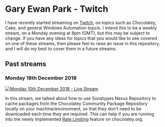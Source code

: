 # Gary Ewan Park - Twitch

I have recently started streaming on [Twitch](https://www.twitch.tv/gep13), on topics such as Chocolatey, Cake, and general Windows Automation topcis.  I intend this to be a weekly stream, on a Monday evening at 8pm (GMT), but this may be subject to change.  If you have any ideas for topics that you would like to see covered on one of these streams, then please feel to raise an issue in this repository, and I will do my best to cover them in a future streams.

## Past streams

### Monday 18th December 2018

[![Monday 10th December 2018 - Live Stream](http://img.youtube.com/vi/_AVfJsVmf9g/0.jpg)](http://www.youtube.com/watch?v=_AVfJsVmf9g "Monday 10th December 2018 - Live Stream")

In this stream, we talked about how to use Sonatypes Nexus Repository to cache packages from the Chocolatey Community Package Repository locally on your machine/environment, so that they don't need to be downloaded each time they are required.  This can help if you are running into tne newly implemented [Rate Limiting](https://chocolatey.org/docs/community-packages-disclaimer#rate-limiting) feature on chocolatey.org.
